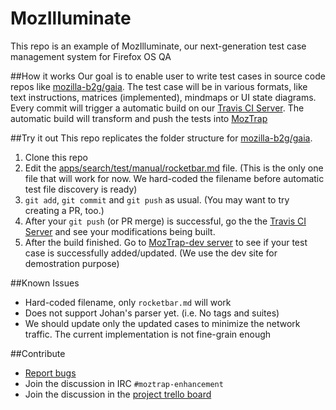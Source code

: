 MozIlluminate
============================

This repo is an example of MozIlluminate, our next-generation test case management system for Firefox OS QA

##How it works
Our goal is to enable user to write test cases in source code repos like [mozilla-b2g/gaia](https://github.com/mozilla-b2g/gaia). The test case will be in various formats, like text instructions, matrices (implemented), mindmaps or UI state diagrams. Every commit will trigger a automatic build on our [Travis CI Server](https://travis-ci.org/MozIlluminate/mozilluminate-demo/builds). The automatic build will transform and push the tests into [MozTrap](https://moztrap.mozilla.org/)

##Try it out
This repo replicates the folder structure for [mozilla-b2g/gaia](https://github.com/mozilla-b2g/gaia).

1. Clone this repo
2. Edit the [apps/search/test/manual/rocketbar.md](https://github.com/MozIlluminate/mozilluminate-demo/blob/master/apps/search/test/manual/rocketbar.md) file. (This is the only one file that will work for now. We hard-coded the filename before automatic test file discovery is ready)
3. `git add`, `git commit` and `git push` as usual. (You may want to try creating a PR, too.)
4. After your `git push` (or PR merge) is successful, go the the [Travis CI Server](https://travis-ci.org/MozIlluminate/mozilluminate-demo/builds) and see your modifications being built.
5. After the build finished. Go to [MozTrap-dev server](https://moztrap-dev.allizom.org/manage/cases/) to see if your test case is successfully added/updated. (We use the dev site for demostration purpose)

##Known Issues
* Hard-coded filename, only `rocketbar.md` will work
* Does not support Johan's parser yet. (i.e. No tags and suites)
* We should update only the updated cases to minimize the network traffic. The current implementation is not fine-grain enough

##Contribute
* [Report bugs](https://github.com/MozIlluminate/mozilluminate-demo/issues/new)
* Join the discussion in IRC `#moztrap-enhancement`
* Join the discussion in the [project trello board](https://trello.com/b/4GQutOUA/git-moztrap)
